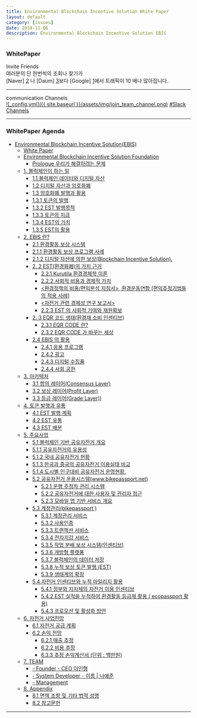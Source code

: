 ```yaml
---
title: Environmental Blockchain Incentive Solution White Paper
layout: default
category: [issues]
date: 2018-11-06
description: Environmental Blockchain Incentive Solution EBIS
---
```


### WhitePaper 
<!--
![_config.yml]({{ site.baseurl }}/assets/img/byc.png) 
-->
Invite Friends   
여러분의 단 한번씩의 조회나 찾기가  
[Naver] [2] 나 [Daum] [3]보다 [Google] [1]에서 트래픽이 10 배나 많아집니다. 

-------------------------------  

  [1]: http://google.com/     "Google"  
  [2]: http://www.naver.com/  "Naver"  
  [3]: http://www.daum.net/   "Daum Search"  

communication Channels  
[![_config.yml]({{ site.baseurl }}/assets/img/join_team_channel.png)](https://xwarewallet.slack.com/messages/C7RPB5D37/)
[#Slack Channels](https://xwarewallet.slack.com/messages/C7RPB5D37/)  

-------------------------------
### WhitePaper Agenda


- [Environmental Blockchain Incentive Solution(EBIS)](#environmental-blockchain-incentive-solution-ebis-)
    + [White Paper](#white-paper)
  * [Environmental Blockchain Incentive Solution Foundation](#environmental-blockchain-incentive-solution-foundation)
    + [Prologue 우리가 해결하려는 문제](#prologue-------------)
  * [1. 블럭체인이 하는 일](#1-----------)
      - [1.1 블럭체인 데이터와 디지털 자산](#11-----------------)
      - [1.2 디지털 자산과 암호화폐](#12-------------)
      - [1.3 암호화폐 발행과 활용](#13------------)
      - [1.3.1  토큰의 발행](#131--------)
      - [1.3.2  EST 발행목적](#132--est-----)
      - [1.3.3  토큰의 지급](#133--------)
      - [1.3.4  EST의 가치](#134--est----)
      - [1.3.5  EST의 활용](#135--est----)
  * [2. EBIS 란?](#2-ebis---)
      - [2.1 환경활동 보상 시스템](#21------------)
      - [2.1.1  환경활동 보상 프로그램 사례](#211-----------------)
      - [2.1.2  디지털 자산에 의한 보상(Blockchain Incentive Solution).](#212----------------blockchain-incentive-solution-)
    + [2. 2  EST(환경화폐)의 가치 근거](#2-2--est-------------)
      - [2.2.1  Kurutila 환경경제학  이론](#221--kurutila----------)
      - [2.2.2  사회적 비용과 경제적 가치](#222----------------)
      - [<환경정책의 비용/편익분석 지침서>, 환경운동연합 [편익추정기법들의 적용 사례]](#--------------------------------------------)
      - [<자전거 관련 경제성 연구 보고서>](#-------------------)
      - [2.2.3  EST 의 사회적 기여와 재원확보](#223--est---------------)
    + [2. 3  EQR 코드 생태(환경재 소비 인센티브)](#2-3--eqr-------------------)
      - [2.3.1  EQR CODE 란?](#231--eqr-code---)
      - [2.3.2  EQR CODE 가 바꾸는 세상](#232--eqr-code---------)
    + [2.4  EBIS 의 활용](#24--ebis-----)
      - [2.4.1  응용 프로그램](#241---------)
      - [2.4.2  광고](#242----)
      - [2.4.3  디지털 수집품](#243---------)
      - [2.4.4  사회 공헌](#244-------)
  * [3. 아키텍처](#3-----)
      - [3.1 합의 레이어(Consensus Layer)](#31--------consensus-layer-)
      - [3.2 보상 레이어(Profit Layer)](#32--------profit-layer-)
      - [3.3 등급 레이어(Grade Layer))](#33--------grade-layer--)
  * [4. 토큰 발행과 유통](#4----------)
      - [4.1  EST 발행 계획](#41--est------)
      - [4.2  EST 유통](#42--est---)
      - [4.3  EST 배분](#43--est---)
  * [5. 주요사업](#5-----)
      - [5.1 블럭체인 기반 공유자전거 개요](#51-----------------)
      - [5.1.1  공유자전거의 유용성](#511------------)
      - [5.1.2  국내 공유자전거 현황](#512-------------)
      - [5.1.3  한국과 중국의 공유자전거 이용실태 비교](#513-----------------------)
      - [5.1.4  도시별 인구대비 공유자전거 운영현황.](#514---------------------)
    + [5.2 공유자전거 운용시스템(www.bikepassport.net)](#52-------------wwwbikepassportnet-)
      - [5.2.1  운행 주정차 관리 시스템](#521---------------)
      - [5.2.2  공유자전거에 대한 사용자 및 관리자 접근](#522------------------------)
      - [5.2.3  모바일 앱 기반 서비스 개요](#523-----------------)
    + [5.3 계정관리(bikepassport )](#53------bikepassport--)
      - [5.3.1  계정관리 서비스](#531----------)
      - [5.3.2  사용인증](#532------)
      - [5.3.3  트랜잭션 서비스](#533----------)
      - [5.3.4  전자지갑 서비스](#534----------)
      - [5.3.5  작업 분배 보상 시스템(인센티브)](#535--------------------)
      - [5.3.6  개방형 플랫폼](#536---------)
      - [5.3.7  블럭체인의 데이터 저장](#537--------------)
      - [5.3.8  누적 보상 토큰 발행 (EST)](#538---------------est-)
      - [5.3.9  생태계의 확장](#539---------)
    + [5.4 자전거 인센티브와 누적 마일리지 활용](#54---------------------)
      - [5.4.1 정부와 지자체의 자전거 이용 인센티브](#541---------------------)
      - [5.4.2  EST 실적을 누적하여 환경활동 등급제 활용 ( ecopassport  활용)](#542--est------------------------ecopassport-----)
      - [5.4.3  프로모션 및 활성화 방안](#543---------------)
  * [6. 자전거 사업전망](#6---------)
      - [6.1 자전거 공급 계획](#61----------)
    + [6.2 손익 전망](#62------)
      - [6.2.1  매출 추정](#621-------)
      - [6.2.2  비용 추정](#622-------)
      - [6.3.3  추정 손익계산서  (단위 : 백만원)](#633----------------------)
  * [7. TEAM](#7-team)
      - [- Founder - CEO 이인형](#--founder---ceo----)
      - [- System Developer - 이름 | 나예준](#--system-developer-----------)
      - [- Management](#--management)
  * [8. Appendix](#8-appendix)
      - [8.1 면책 조항 및 기타 법적 성명](#81-----------------)
      - [8.2 참고문헌](#82-----)


------------------------------------------------------------------------------
